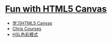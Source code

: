# [Fun with HTML5 Canvas](https://ykichi.github.io/JavaScript30---YKichi/08%20-%20Fun%20with%20HTML5%20Canvas/)
+ [学习HTML5 Canvas](https://blog.csdn.net/u012468376/article/details/73350998)
+ [Chris Courses](https://www.chriscourses.com/tutorials/canvas-for-beginners-1)
+ [HSL色彩模式](http://mothereffinghsl.com/)